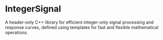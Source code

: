 # IntegerSignal
A header-only C++ library for efficient integer-only signal processing and response curves, defined using templates for fast and flexible mathematical operations.
